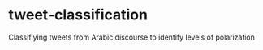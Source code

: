 # tweet-classification
 Classifiying tweets from Arabic discourse to identify levels of polarization
